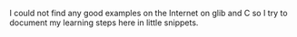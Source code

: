 I could not find any good examples on the Internet
on glib and C so I try to document my learning steps
here in little snippets.
